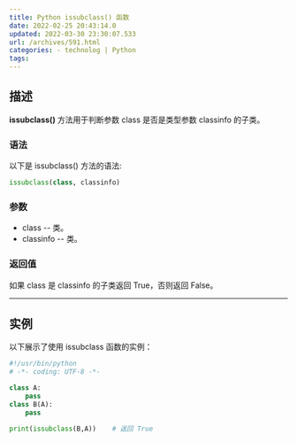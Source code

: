 ```yaml
---
title: Python issubclass() 函数
date: 2022-02-25 20:43:14.0
updated: 2022-03-30 23:30:07.533
url: /archives/591.html
categories: - technolog | Python
tags: 
---
```




## 描述

**issubclass()** 方法用于判断参数 class 是否是类型参数 classinfo 的子类。

### 语法

以下是 issubclass() 方法的语法:

```python
issubclass(class, classinfo)
```

### 参数

*   class -- 类。
*   classinfo -- 类。

### 返回值

如果 class 是 classinfo 的子类返回 True，否则返回 False。

* * *

## 实例

以下展示了使用 issubclass 函数的实例：

```python
#!/usr/bin/python
# -*- coding: UTF-8 -*-

class A:
    pass
class B(A):
    pass

print(issubclass(B,A))    # 返回 True
```